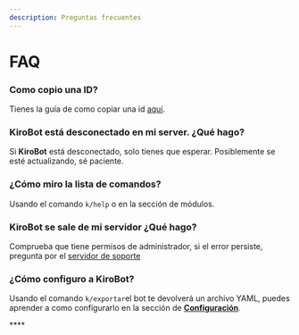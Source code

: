 ```yaml
---
description: Preguntas frecuentes
---
```


# FAQ

### Como copio una ID?

Tienes la guía de como copiar una id [aquí](https://support.discord.com/hc/en-us/articles/206346498-Where-can-I-find-my-User-Server-Message-ID-).

### KiroBot está desconectado en mi server. ¿Qué hago?

Si **KiroBot** está desconectado, solo tienes que esperar. Posiblemente se esté actualizando, sé paciente.

### **¿Cómo miro la lista de comandos?**

Usando el comando `k/help` o en la sección de módulos.

### KiroBot se sale de mi servidor ¿Qué hago?

Comprueba que tiene permisos de administrador, si el error persiste, pregunta por el [servidor de soporte](https://discord.gg/Rwy8J35)

### ¿Cómo configuro a KiroBot?

Usando el comando `k/exportar`el bot te devolverá un archivo YAML, puedes aprender a como configurarlo en la sección de [**Configuración**](../introduccion/configuracion.md).

\*\*\*\*



